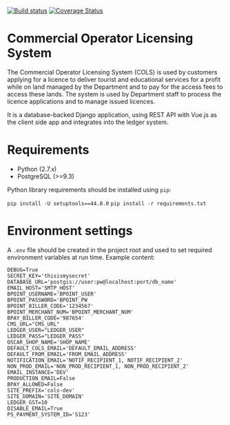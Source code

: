 [![Build
status](https://travis-ci.org/dbca-wa/commercialoperator.svg?branch=master)](https://travis-ci.org/dbca-wa/commercialoperator/builds) [![Coverage Status](https://coveralls.io/repos/github/dbca-wa/commercialoperator/badge.svg?branch=master)](https://coveralls.io/github/dbca-wa/commercialoperator?branch=master)
# Commercial Operator Licensing System

The Commercial Operator Licensing System (COLS) is used by customers applying for a licence to deliver tourist and educational services for a profit while on land managed by the Department and to pay for the access fees to access these lands. The system is used by Department staff to process the licence applications and to manage issued licences.

It is a database-backed Django application, using REST API with Vue.js as the client side app and integrates into the ledger system.

# Requirements

- Python (2.7.x)
- PostgreSQL (>=9.3)

Python library requirements should be installed using `pip`:

`pip install -U setuptools==44.0.0`
`pip install -r requirements.txt`

# Environment settings

A `.env` file should be created in the project root and used to set
required environment variables at run time. Example content:

    DEBUG=True
    SECRET_KEY='thisismysecret'
    DATABASE_URL='postgis://user:pw@localhost:port/db_name'
    EMAIL_HOST='SMTP_HOST'
    BPOINT_USERNAME='BPOINT_USER'
    BPOINT_PASSWORD='BPOINT_PW
    BPOINT_BILLER_CODE='1234567'
    BPOINT_MERCHANT_NUM='BPOINT_MERCHANT_NUM'
    BPAY_BILLER_CODE='987654'
    CMS_URL="CMS_URL"
    LEDGER_USER="LEDGER_USER"
    LEDGER_PASS="LEDGER_PASS"
    OSCAR_SHOP_NAME='SHOP_NAME'
    DEFAULT_COLS_EMAIL='DEFAULT_EMAIL_ADDRESS'
    DEFAULT_FROM_EMAIL='FROM_EMAIL_ADDRESS'
    NOTIFICATION_EMAIL='NOTIF_RECIPIENT_1, NOTIF_RECIPIENT_2'
    NON_PROD_EMAIL='NON_PROD_RECIPIENT_1, NON_PROD_RECIPIENT_2'
    EMAIL_INSTANCE='DEV'
    PRODUCTION_EMAIL=False
    BPAY_ALLOWED=False
    SITE_PREFIX='cols-dev'
    SITE_DOMAIN='SITE_DOMAIN'
    LEDGER_GST=10
    DISABLE_EMAIL=True
    PS_PAYMENT_SYSTEM_ID='S123'

